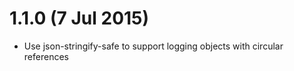 # 1.1.0 (7 Jul 2015)

- Use json-stringify-safe to support logging objects with circular references
